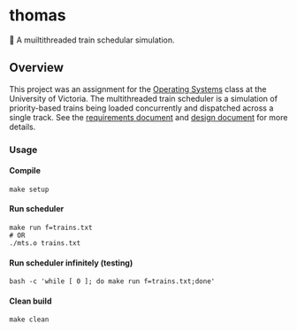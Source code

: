 # thomas
:train: A muiltithreaded train schedular simulation.

## Overview
This project was an assignment for the [Operating Systems](https://github.com/williamgrosset/thomas/blob/master/csc360_p2.pdf) class at the University of Victoria. The multithreaded train scheduler is a simulation of priority-based trains being loaded concurrently and dispatched across a single track. See the [requirements document](https://github.com/williamgrosset/thomas/blob/master/csc360_p2.pdf) and [design document](https://github.com/williamgrosset/thomas/blob/master/csc360_p2_solutions.pdf) for more details.

### Usage
#### Compile
```
make setup
```

#### Run scheduler
```
make run f=trains.txt
# OR
./mts.o trains.txt
```

#### Run scheduler infinitely (testing)
```
bash -c 'while [ 0 ]; do make run f=trains.txt;done'
```

#### Clean build
```
make clean
```
